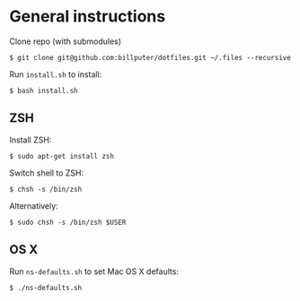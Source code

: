 General instructions
==============================

Clone repo (with submodules)

    $ git clone git@github.com:billputer/dotfiles.git ~/.files --recursive

Run `install.sh` to install:

    $ bash install.sh

ZSH
---

Install ZSH:

    $ sudo apt-get install zsh

Switch shell to ZSH:

    $ chsh -s /bin/zsh

Alternatively:

    $ sudo chsh -s /bin/zsh $USER

OS X
-----

Run `ns-defaults.sh` to set Mac OS X defaults:

    $ ./ns-defaults.sh
